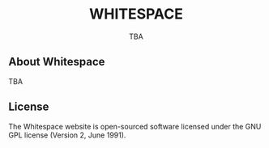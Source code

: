<h1 align="center">WHITESPACE</h1>

<p align="center">
TBA
</p>

## About Whitespace

TBA

## License

The Whitespace website is open-sourced software licensed under the GNU GPL license (Version 2, June 1991).
